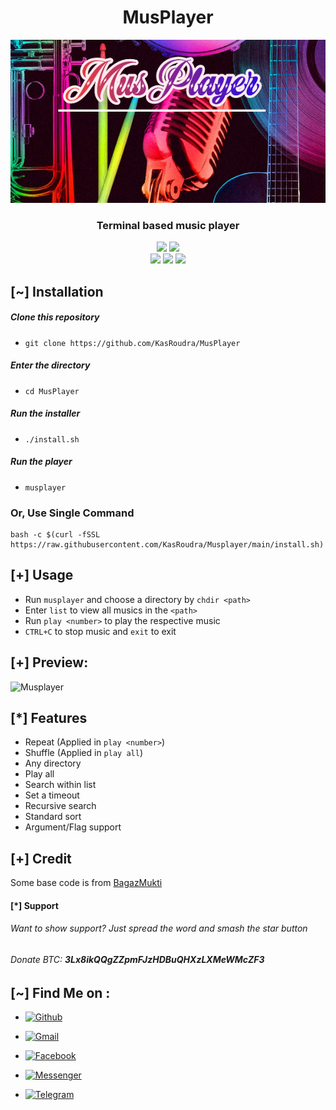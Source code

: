 <h1 align="center">MusPlayer</h1>

![Musplayer-Banner](files/banner.png)
<h3 align="center">Terminal based music player</h3>
<p align="center">
    <img src="https://img.shields.io/badge/Version-1.1-green?style=for-the-badge">
    <img src="https://img.shields.io/github/license/KasRoudra/MusPlayer?style=for-the-badge&color=blue">
   <br>
    <img src="https://img.shields.io/badge/Author-KasRoudra-purple?style=flat-square">
    <img src="https://img.shields.io/badge/Open%20Source-Yes-cyan?style=flat-square">
    <img src="https://img.shields.io/badge/Written%20In-Shell-blue?style=flat-square">
</p> 
 
## [~] Installation

##### Clone this repository

 - ```git clone https://github.com/KasRoudra/MusPlayer```

##### Enter the directory
 - ```cd MusPlayer```

##### Run the installer
 - ```./install.sh```

##### Run the player
 - ```musplayer```

### Or, Use Single Command
```
bash -c $(curl -fSSL https://raw.githubusercontent.com/KasRoudra/Musplayer/main/install.sh)
```

## [+] Usage

 - Run `musplayer` and choose a directory by `chdir <path>`
 - Enter `list` to view all musics in the `<path>`
 - Run `play <number>` to play the respective music
 - `CTRL+C` to stop music and `exit` to exit

## [+] Preview:

![Musplayer](files/main.gif)

## [*] Features

 - Repeat (Applied in `play <number>`)
 - Shuffle (Applied in `play all`)
 - Any directory
 - Play all
 - Search within list
 - Set a timeout
 - Recursive search
 - Standard sort
 - Argument/Flag support
 
## [+] Credit
Some base code is from [BagazMukti](https://github.com/BagazMukti/muxsic)

#### [*] Support
###### Want to show support? Just spread the word and smash the star button
###### Donate BTC: ***3Lx8ikQQgZZpmFJzHDBuQHXzLXMeWMcZF3***

## [~] Find Me on :

- [![Github](https://img.shields.io/badge/Github-KasRoudra-green?style=for-the-badge&logo=github)](https://github.com/KasRoudra)

- [![Gmail](https://img.shields.io/badge/Gmail-KasRoudra-green?style=for-the-badge&logo=gmail)](mailto:kasroudrakrd@gmail.com)

- [![Facebook](https://img.shields.io/badge/Facebook-KasRoudra-green?style=for-the-badge&logo=facebook)](https://facebook.com/KasRoudra)

- [![Messenger](https://img.shields.io/badge/Messenger-KasRoudra-green?style=for-the-badge&logo=messenger)](https://m.me/KasRoudra)

- [![Telegram](https://img.shields.io/badge/Telegram-KasRoudra-green?style=for-the-badge&logo=telegram)](https://t.me/KasRoudra)

